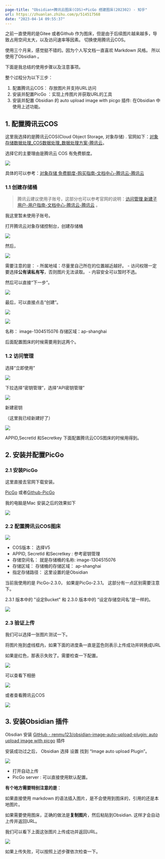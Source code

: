 ```yaml
---
page-title: "Obsidian+腾讯云图床(COS)+PicGo 搭建图床(202302) - 知乎"
url: https://zhuanlan.zhihu.com/p/514517568
date: "2023-04-14 09:55:37"
---
```

之前一直使用的是Gitee 或者Github 作为图床，但是由于后续图片越来越多，导致占用空间太大，以及访问速率等因素。 切换使用腾讯云COS。

使用三个月来，感觉挺不错的。因为个人写文档一直喜欢 Markdown 风格。 所以使用了Obsidian 。

下面是我总结的使用步骤以及注意事项。

整个过程分为以下三步：

1.  配置腾讯云COS： 存放图片并支持URL访问
2.  安装并配置PicGo ：实现上传图片并获取URL的工具
3.  安装并配置 Obsidian 的 auto upload image with picgo 插件: 在Obsidian 中使用上述功能。  
    

## 1\. 配置腾讯云COS

这里我选择的是腾讯云COS(Cloud Object Storage, 对象存储) . 官网如下：[对象存储数据处理\_COS数据处理\_数据处理方案-腾讯云](https://link.zhihu.com/?target=https%3A//cloud.tencent.com/product/cos)。

选择它的主要理由是腾讯云 COS 有免费额度。

![](https://pic4.zhimg.com/v2-ab30e0c81bf8d8fb4217e49b41dbad37_b.jpg)

具体的可以参考：[对象存储 免费额度-购买指南-文档中心-腾讯云-腾讯云](https://link.zhihu.com/?target=https%3A//cloud.tencent.com/document/product/436/6240)

### 1.1 创建存储桶

> 腾讯云建议使用子账号，这部分也可以参考官网的说明：[访问管理 新建子用户-用户指南-文档中心-腾讯云-腾讯云](https://link.zhihu.com/?target=https%3A//cloud.tencent.com/document/product/598/13674) 。

我这里暂未使用子账号。

打开腾讯云对象存储控制台，创建存储桶

![](https://pic1.zhimg.com/v2-b26c9909efccdf2cdd9b907e6c548570_b.jpg)

然后，

![](https://pic3.zhimg.com/v2-8cdc75b39d065907a4662ecaec2ab366_b.jpg)

需要注意的是： - 所属地域：尽量里自己所在的位置越近越好。 - 访问权限一定要选择**公有读私有写**，否则图片无法读取。 - 内容安全可以暂时不选。

然后可以直接“下一步”。

![](https://pic3.zhimg.com/v2-ec00d04d6db2f90c3c1f5bffef00735a_b.jpg)

最后，可以直接点击“创建”。

![](https://pic3.zhimg.com/v2-0d48ae68f3dd453529a64706fcb77472_b.jpg)

![](https://pic2.zhimg.com/v2-db8f8b0fcb7c0f817200c5cb947d8f21_b.jpg)

名称： image-1304515076 存储区域：ap-shanghai

后面配置图床的时候需要用到这两个。

### 1.2 访问管理

选择“立即使用”

![](https://pic1.zhimg.com/v2-b54f7fd9c6e06e3651d405a1c130aa2c_b.jpg)

下拉选择“密钥管理”，选择“API密钥管理”

![](https://pic2.zhimg.com/v2-52a6190eaaa9d905c1a4a70467a29c35_b.jpg)

新建密钥

（这里我已经新建好了）

![](https://pic4.zhimg.com/v2-23040a74e2e707dd6920f72a122e86ff_b.jpg)

APPID,Secretld 和Secretkey 下面配置腾讯云COS图床的时候用得到。

## 2\. 安装并配置PicGo

### 2.1 安装PicGo

这里直接去官网下载安装。

[PicGo](https://link.zhihu.com/?target=https%3A//picgo.github.io/PicGo-Doc/zh/) 或者[Github-PicGo](https://link.zhihu.com/?target=https%3A//github.com/Molunerfinn/PicGo)

我的电脑是Mac 安装之后的效果如下

![](https://pic3.zhimg.com/v2-9cf767a131c6f86643ce61ac984cf8ce_b.jpg)

### 2.2 配置腾讯云COS图床

![](https://pic1.zhimg.com/v2-57d3044598f484012c40193d5fc87768_b.jpg)

-   COS版本： 选择V5
-   APPID, Secretld 和Secretkey : 参考密钥管理
-   存储空间名： 就是存储桶的名称: image-1304515076
-   存储区域： 存储桶的存储区域： ap-shanghai
-   指定存储路径： 这里设置的是Obsidian

当前我使用的是 PicGo-2.3.0， 如果是PicGo-2.3.1。 这部分有一点区别需要注意下。

2.3.1 版本中的 "设定Bucket" 和 2.3.0 版本中的 “设定存储空间名”是一样的。

![](https://pic1.zhimg.com/v2-196a815975b4c8ea9612b5bdef96bce8_b.jpg)

### 2.3 验证上传

我们可以选择一张图片测试一下。

将图片拖到虚线框内，如果下面的进度条一直是蓝色则表示上传成功并转换成URL

如果是红色，那表示失败了。需要检查一下配置。

![](https://pic1.zhimg.com/v2-c8f64e81a1205d2fec2ee7fb0b1c8c74_b.jpg)

可以查看下相册

![](https://pic2.zhimg.com/v2-231b3c244910a859154b03ceade039a5_b.jpg)

或者查看腾讯云COS

![](https://pic3.zhimg.com/v2-cee7438ad1e6879123dd4e2303ce1636_b.jpg)

## 3\. 安装Obsidian 插件

Obsdian 安装 [GitHub - renmu123/obsidian-image-auto-upload-plugin: auto upload image with picgo](https://link.zhihu.com/?target=https%3A//github.com/renmu123/obsidian-image-auto-upload-plugin) 插件

安装成功过之后， Obsidian 选择 设置 找到 “Image auto upload Plugin”。

![](https://pic1.zhimg.com/v2-d19459268bb7249a8d89587b937e6eb0_b.jpg)

-   打开自动上传
-   PicGo server : 可以直接使用默认配置。

**有个地方需要特别注意的是**：

如果直接使用 markdown 的语法插入图片，是不会使用到图床的，引用的还是本地图片。

如果需要使用图床，正确的做法是**复制图片**，然后粘贴到Obsidian. 这样才会自动上传并返回URL。

我们可以看下上面这张图片上传成功并返回URL。

![](https://pic1.zhimg.com/v2-5fe575d855414f8f376229bf0d812ba0_b.jpg)

如果上传失败，可以按照上述步骤依次检查一下。